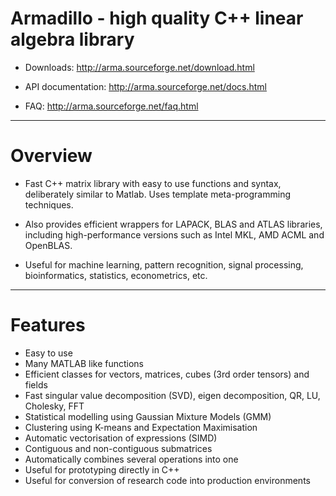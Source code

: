 # Armadillo - high quality C++ linear algebra library

* Downloads: http://arma.sourceforge.net/download.html

* API documentation:  http://arma.sourceforge.net/docs.html

* FAQ:  http://arma.sourceforge.net/faq.html

---

# Overview

* Fast C++ matrix library with easy to use functions and syntax, deliberately similar to Matlab. Uses template meta-programming techniques.

* Also provides efficient wrappers for LAPACK, BLAS and ATLAS libraries, including high-performance versions such as Intel MKL, AMD ACML and OpenBLAS.

* Useful for machine learning, pattern recognition, signal processing, bioinformatics, statistics, econometrics, etc.

---

# Features

* Easy to use
* Many MATLAB like functions
* Efficient classes for vectors, matrices, cubes (3rd order tensors) and fields
* Fast singular value decomposition (SVD), eigen decomposition, QR, LU, Cholesky, FFT
* Statistical modelling using Gaussian Mixture Models (GMM)
* Clustering using K-means and Expectation Maximisation
* Automatic vectorisation of expressions (SIMD)
* Contiguous and non-contiguous submatrices
* Automatically combines several operations into one
* Useful for prototyping directly in C++
* Useful for conversion of research code into production environments
